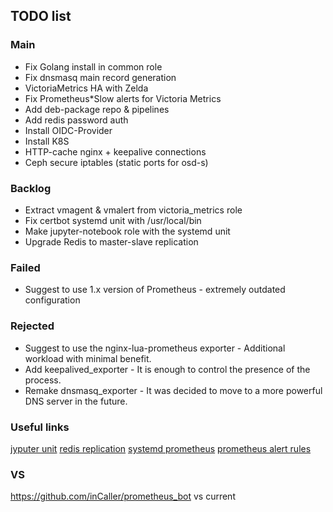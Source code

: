 ## TODO list

### Main
- Fix Golang install in common role
- Fix dnsmasq main record generation
- VictoriaMetrics HA with Zelda
- Fix Prometheus*Slow alerts for Victoria Metrics
- Add deb-package repo & pipelines
- Add redis password auth
- Install OIDC-Provider
- Install K8S
- HTTP-cache nginx + keepalive connections
- Ceph secure iptables (static ports for osd-s)

### Backlog
- Extract vmagent & vmalert from victoria_metrics role
- Fix certbot systemd unit with /usr/local/bin
- Make jupyter-notebook role with the systemd unit
- Upgrade Redis to master-slave replication

### Failed
- Suggest to use 1.x version of Prometheus - extremely outdated configuration

### Rejected
- Suggest to use the nginx-lua-prometheus exporter - Additional workload with minimal benefit.
- Add keepalived_exporter - It is enough to control the presence of the process.
- Remake dnsmasq_exporter - It was decided to move to a more powerful DNS server in the future.

### Useful links
[jyputer unit](https://gist.github.com/whophil/5a2eab328d2f8c16bb31c9ceaf23164f)
[redis replication](https://rtfm.co.ua/redis-replikaciya-chast-2-master-slave-replikaciya-i-redis-sentinel/)
[systemd prometheus](https://medium.com/kartbites/process-level-monitoring-and-alerting-in-prometheus-915ed7508058)
[prometheus alert rules](https://awesome-prometheus-alerts.grep.to/rules.html)

### VS
https://github.com/inCaller/prometheus_bot vs current
